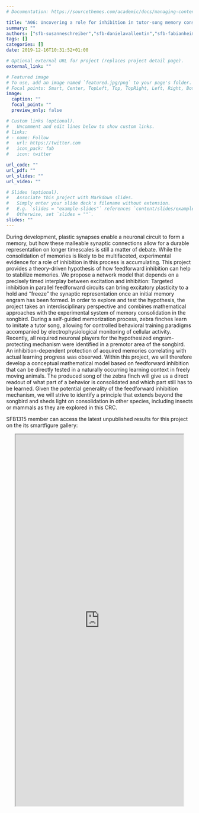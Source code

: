 ```yaml
---
# Documentation: https://sourcethemes.com/academic/docs/managing-content/

title: "A06: Uncovering a role for inhibition in tutor-song memory consolidation in the zebra finch"
summary: ""
authors: ["sfb-susanneschreiber","sfb-danielavallentin","sfb-fabianheim","sfb-philippnorton","sfb-susanneseltmann"]
tags: []
categories: []
date: 2019-12-16T10:31:52+01:00

# Optional external URL for project (replaces project detail page).
external_link: ""

# Featured image
# To use, add an image named `featured.jpg/png` to your page's folder.
# Focal points: Smart, Center, TopLeft, Top, TopRight, Left, Right, BottomLeft, Bottom, BottomRight.
image:
  caption: ""
  focal_point: ""
  preview_only: false

# Custom links (optional).
#   Uncomment and edit lines below to show custom links.
# links:
# - name: Follow
#   url: https://twitter.com
#   icon_pack: fab
#   icon: twitter

url_code: ""
url_pdf: ""
url_slides: ""
url_video: ""

# Slides (optional).
#   Associate this project with Markdown slides.
#   Simply enter your slide deck's filename without extension.
#   E.g. `slides = "example-slides"` references `content/slides/example-slides.md`.
#   Otherwise, set `slides = ""`.
slides: ""
---
```

<DIV class="article-container" markdown="1">
<DIV class="article-style" markdown="1">
  
During development, plastic synapses enable a neuronal circuit to form a memory, but how these malleable synaptic connections allow for a durable representation on longer timescales is still a matter of debate. While the consolidation of memories is likely to be multifaceted, experimental evidence for a role of inhibition in this process is accumulating. This project provides a theory-driven hypothesis of how feedforward inhibition can help to stabilize memories. We propose a network model that depends on a precisely timed interplay between excitation and inhibition: Targeted inhibition in parallel feedforward circuits can bring excitatory plasticity to a hold and “freeze” the synaptic representation once an initial memory engram has been formed. In order to explore and test the hypothesis, the project takes an interdisciplinary perspective and combines mathematical approaches with the experimental system of memory consolidation in the songbird. During a self-guided memorization process, zebra finches learn to imitate a tutor song, allowing for controlled behavioral training paradigms accompanied by electrophysiological monitoring of cellular activity. Recently, all required neuronal players for the hypothesized engram-protecting mechanism were identified in a premotor area of the songbird. An inhibition-dependent protection of acquired memories correlating with actual learning progress was observed. Within this project, we will therefore develop a conceptual mathematical model based on feedforward inhibition that can be directly tested in a naturally occurring learning context in freely moving animals. The produced song of the zebra finch will give us a direct readout of what part of a behavior is consolidated and which part still has to be learned. Given the potential generality of the feedforward inhibition mechanism, we will strive to identify a principle that extends beyond the songbird and sheds light on consolidation in other species, including insects or mammals as they are explored in this CRC.

SFB1315 member can access the latest unpublished results for this project on the its smartfigure gallery: 
</DIV>
</DIV>

<center>
<iframe src ="https://sdash.sourcedata.io/?search=project:A06" height=1000px width=90% ></iframe>
</center>
